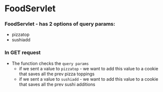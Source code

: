 # FoodServlet

### FoodServlet - has 2 options of query params:
* pizzatop
* sushiadd


### In GET request
* The function checks the `query params`
	* if we sent a value to `pizzatop` - we want to add this value to a cookie that saves all the prev pizza toppings
	* if we sent a value to `sushiadd` - we want to add this value to a cookie that saves all the prev sushi additions
